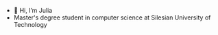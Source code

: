 - 👋 Hi, I’m Julia
- Master's degree student in computer science at Silesian University of Technology



